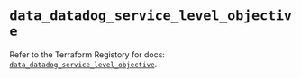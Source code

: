 # `data_datadog_service_level_objective`

Refer to the Terraform Registory for docs: [`data_datadog_service_level_objective`](https://registry.terraform.io/providers/datadog/datadog/3.27.0/docs/data-sources/service_level_objective).

